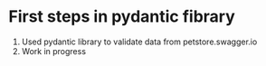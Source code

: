 # First steps in pydantic fibrary

1. Used pydantic library to validate data from petstore.swagger.io
2. Work in progress